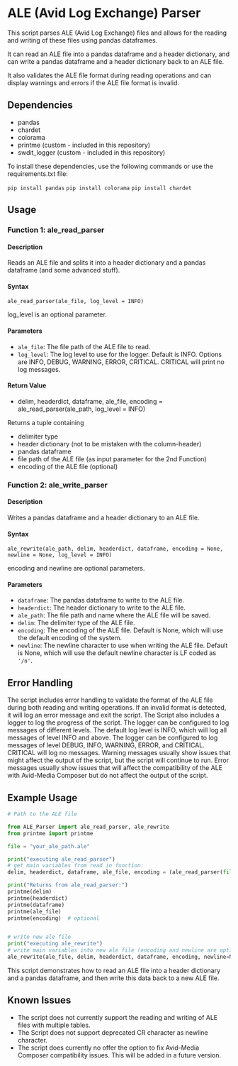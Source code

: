 
# ALE (Avid Log Exchange) Parser

This script parses ALE (Avid Log Exchange) files and allows for the reading and writing of these files using pandas dataframes. 

It can read an ALE file into a pandas dataframe and a header dictionary, and can write a pandas dataframe and a header dictionary back to an ALE file. 

It also validates the ALE file format during reading operations and can display warnings and errors if the ALE file format is invalid.




## Dependencies

- pandas
- chardet
- colorama
- printme (custom - included in this repository)
- swdit_logger (custom - included in this repository)


To install these dependencies, use the following commands or use the requirements.txt file:


`pip install pandas`
`pip install colorama`
`pip install chardet`


## Usage



### Function 1: ale_read_parser

#### Description

Reads an ALE file and splits it into a header dictionary and a pandas dataframe (and some advanced stuff).

#### Syntax

`
ale_read_parser(ale_file, log_level = INFO)
`

log_level is an optional parameter.

#### Parameters

- `ale_file`: The file path of the ALE file to read.
- `log_level`: The log level to use for the logger. Default is INFO. Options are INFO, DEBUG, WARNING, ERROR, CRITICAL. CRITICAL will print no log messages.

#### Return Value

- delim, headerdict, dataframe, ale_file, encoding = ale_read_parser(ale_path, log_level = INFO)

Returns a tuple containing
- delimiter type
- header dictionary (not to be mistaken with the column-header)
- pandas dataframe
- file path of the ALE file (as input parameter for the 2nd Function)
- encoding of the ALE file (optional)

### Function 2: ale_write_parser

#### Description

Writes a pandas dataframe and a header dictionary to an ALE file.

#### Syntax

`
ale_rewrite(ale_path, delim, headerdict, dataframe, encoding = None, newline = None, log_level = INFO)
`

encoding and newline are optional parameters.

#### Parameters

- `dataframe`: The pandas dataframe to write to the ALE file.
- `headerdict`: The header dictionary to write to the ALE file.
- `ale_path`: The file path and name where the ALE file will be saved.
- `delim`: The delimiter type of the ALE file.
- `encoding`: The encoding of the ALE file. Default is None, which will use the default encoding of the system.
- `newline`: The newline character to use when writing the ALE file. Default is None, which will use the default newline character is LF coded as `'/n'`.

## Error Handling

The script includes error handling to validate the format of the ALE file during both reading and writing operations. If an invalid format is detected, it will log an error message and exit the script.
The Script also includes a logger to log the progress of the script. The logger can be configured to log messages of different levels. The default log level is INFO, which will log all messages of level INFO and above. The logger can be configured to log messages of level DEBUG, INFO, WARNING, ERROR, and CRITICAL. CRITICAL will log no messages.
Warning messages usually show issues that might affect the output of the script, but the script will continue to run. Error messages usually show issues that will affect the compatibility of the ALE with Avid-Media Composer but do not affect the output of the script. 

## Example Usage

```python
# Path to the ALE file

from ALE_Parser import ale_read_parser, ale_rewrite
from printme import printme

file = "your_ale_path.ale"

print("executing ale_read_parser")
# get main variables from read in function:
delim, headerdict, dataframe, ale_file, encoding = (ale_read_parser(file, log_level='INFO')) 

print("Returns from ale_read_parser:")
printme(delim)
printme(headerdict)
printme(dataframe)
printme(ale_file)
printme(encoding)  # optional


# write new ale file
print("executing ale_rewrite")
# write main variables into new ale file (encoding and newline are optional):
ale_rewrite(ale_file, delim, headerdict, dataframe, encoding, newline=None, log_level='INFO')
```

This script demonstrates how to read an ALE file into a header dictionary and a pandas dataframe, and then write this data back to a new ALE file.

## Known Issues

- The script does not currently support the reading and writing of ALE files with multiple tables.
- The Script does not support deprecated CR character as newline character. 
- The script does currently no offer the option to fix Avid-Media Composer compatibility issues. This will be added in a future version.

